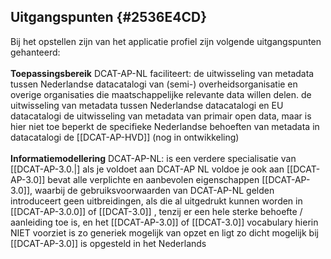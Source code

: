 ## Uitgangspunten {#2536E4CD}
Bij het opstellen zijn van het applicatie profiel zijn volgende uitgangspunten gehanteerd: 
<br/>
<br/>
<b>Toepassingsbereik</b>
DCAT-AP-NL faciliteert: 
de uitwisseling van metadata tussen Nederlandse datacatalogi van (semi-) overheidsorganisatie en overige organisaties die maatschappelijke relevante data willen delen. 
de uitwisseling van metadata tussen Nederlandse datacatalogi en EU datacatalogi
de uitwisseling van metadata van primair open data, maar is hier niet toe beperkt
de specifieke Nederlandse behoeften van metadata in datacatalogi
de [[DCAT-AP-HVD]]  (nog in ontwikkeling)
<br/>
<br/>
<b>Informatiemodellering</b>
DCAT-AP-NL: 
is een verdere specialisatie van [[DCAT-AP-3.0.|]
als je voldoet aan DCAT-AP NL voldoe je ook aan [[DCAT-AP-3.0]]
bevat alle verplichte en aanbevolen eigenschappen [[DCAT-AP-3.0]], waarbij de gebruiksvoorwaarden van DCAT-AP-NL gelden 
introduceert geen uitbreidingen, 
als die al uitgedrukt kunnen worden in [[DCAT-AP-3.0.0]] of [[DCAT-3.0]]  ,
tenzij er een hele sterke behoefte / aanleiding toe is, en het [[DCAT-AP-3.0]] of [[DCAT-3.0]] vocabulary hierin NIET voorziet
is zo generiek mogelijk van opzet en ligt zo dicht mogelijk bij [[DCAT-AP-3.0]]
is opgesteld in het Nederlands
